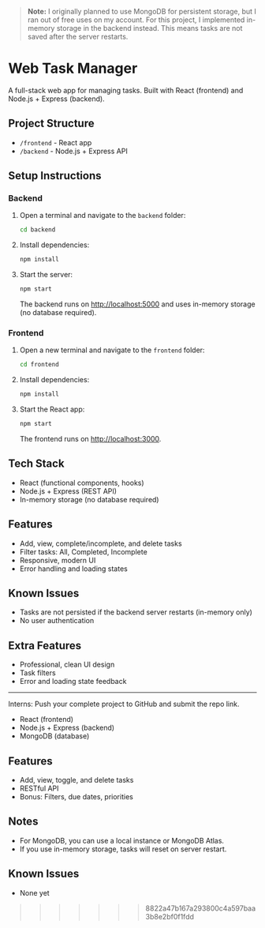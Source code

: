 > **Note:** I originally planned to use MongoDB for persistent storage, but I ran out of free uses on my account. For this project, I implemented in-memory storage in the backend instead. This means tasks are not saved after the server restarts.
# Web Task Manager

A full-stack web app for managing tasks. Built with React (frontend) and Node.js + Express (backend).

## Project Structure
- `/frontend` - React app
- `/backend` - Node.js + Express API

## Setup Instructions

### Backend
1. Open a terminal and navigate to the `backend` folder:
   ```sh
   cd backend
   ```
2. Install dependencies:
   ```sh
   npm install
   ```
3. Start the server:
   ```sh
   npm start
   ```
   The backend runs on [http://localhost:5000](http://localhost:5000) and uses in-memory storage (no database required).

### Frontend
1. Open a new terminal and navigate to the `frontend` folder:
   ```sh
   cd frontend
   ```
2. Install dependencies:
   ```sh
   npm install
   ```
3. Start the React app:
   ```sh
   npm start
   ```
   The frontend runs on [http://localhost:3000](http://localhost:3000).

## Tech Stack
- React (functional components, hooks)
- Node.js + Express (REST API)
- In-memory storage (no database required)

## Features
- Add, view, complete/incomplete, and delete tasks
- Filter tasks: All, Completed, Incomplete
- Responsive, modern UI
- Error handling and loading states

## Known Issues
- Tasks are not persisted if the backend server restarts (in-memory only)
- No user authentication

## Extra Features
- Professional, clean UI design
- Task filters
- Error and loading state feedback

---

Interns: Push your complete project to GitHub and submit the repo link.
- React (frontend)
- Node.js + Express (backend)
- MongoDB (database)

## Features
- Add, view, toggle, and delete tasks
- RESTful API
- Bonus: Filters, due dates, priorities

## Notes
- For MongoDB, you can use a local instance or MongoDB Atlas.
- If you use in-memory storage, tasks will reset on server restart.

## Known Issues
- None yet
>>>>>>> 8822a47b167a293800c4a597baa3b8e2bf0f1fdd
